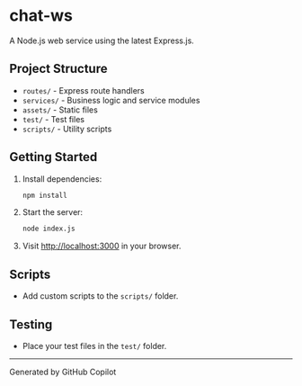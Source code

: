 # chat-ws

A Node.js web service using the latest Express.js. 

## Project Structure
- `routes/` - Express route handlers
- `services/` - Business logic and service modules
- `assets/` - Static files
- `test/` - Test files
- `scripts/` - Utility scripts

## Getting Started

1. Install dependencies:
   ```bash
   npm install
   ```
2. Start the server:
   ```bash
   node index.js
   ```
3. Visit [http://localhost:3000](http://localhost:3000) in your browser.

## Scripts
- Add custom scripts to the `scripts/` folder.

## Testing
- Place your test files in the `test/` folder.

---

Generated by GitHub Copilot

